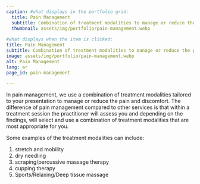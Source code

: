 ```yaml
---
caption: #what displays in the portfolio grid:
  title: Pain Management
  subtitle: Combination of treatment modalities to manage or reduce the pain and discomfort.
  thumbnail: assets/img/portfolio/pain-management.webp
  
#what displays when the item is clicked:
title: Pain Management
subtitle: Combination of treatment modalities to manage or reduce the pain and discomfort.
image: assets/img/portfolio/pain-management.webp
alt: Pain Management
lang: ar
page_id: pain-management

---
```

In pain management, we use a combination of treatment modalities tailored to your presentation to manage or reduce the pain and discomfort. The difference of pain management compared to other services is that within a treatment session the practitioner will assess you and depending on the findings, will select and use a combination of treatment modalities that are most appropriate for you.

Some examples of the treatment modalities can include:
1. stretch and mobility
2. dry needling
3. scraping/percussive massage therapy
4. cupping therapy
5. Sports/Relaxing/Deep tissue massage
